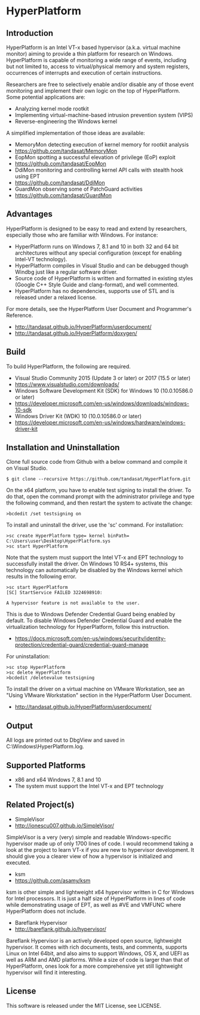 HyperPlatform
==============

Introduction
-------------
HyperPlatform is an Intel VT-x based hypervisor (a.k.a. virtual machine monitor)
aiming to provide a thin platform for research on Windows. HyperPlatform is
capable of monitoring a wide range of events, including but not limited to,
access to virtual/physical memory and system registers, occurrences of interrupts
and execution of certain instructions.

Researchers are free to selectively enable and/or disable any of those event
monitoring and implement their own logic on the top of HyperPlatform. Some
potential applications are:
- Analyzing kernel mode rootkit
- Implementing virtual-machine-based intrusion prevention system (VIPS)
- Reverse-engineering the Windows kernel

A simplified implementation of those ideas are available:
- MemoryMon detecting execution of kernel memory for rootkit analysis
 - https://github.com/tandasat/MemoryMon
- EopMon spotting a successful elevation of privilege (EoP) exploit
 - https://github.com/tandasat/EopMon
- DdiMon monitoring and controlling kernel API calls with stealth hook using EPT
 - https://github.com/tandasat/DdiMon
- GuardMon observing some of PatchGuard activities
 - https://github.com/tandasat/GuardMon


Advantages
-----------
HyperPlatform is designed to be easy to read and extend by researchers,
especially those who are familiar with Windows. For instance:
- HyperPlatform runs on Windows 7, 8.1 and 10 in both 32 and 64 bit architectures
  without any special configuration (except for enabling Intel-VT technology).
- HyperPlatform compiles in Visual Studio and can be debugged though Windbg
  just like a regular software driver.
- Source code of HyperPlatform is written and formatted in existing styles
  (Google C++ Style Guide and clang-format), and well commented.
- HyperPlatform has no dependencies, supports use of STL and is released under
  a relaxed license.

For more details, see the HyperPlatform User Document and Programmer's Reference.
- http://tandasat.github.io/HyperPlatform/userdocument/
- http://tandasat.github.io/HyperPlatform/doxygen/


Build
------
To build HyperPlatform, the following are required.
- Visual Studio Community 2015 (Update 3 or later) or 2017 (15.5 or later)
 - https://www.visualstudio.com/downloads/
- Windows Software Development Kit (SDK) for Windows 10 (10.0.10586.0 or later)
 - https://developer.microsoft.com/en-us/windows/downloads/windows-10-sdk
- Windows Driver Kit (WDK) 10 (10.0.10586.0 or later)
 - https://developer.microsoft.com/en-us/windows/hardware/windows-driver-kit


Installation and Uninstallation
--------------------------------
Clone full source code from Github with a below command and compile it on Visual
Studio.

    $ git clone --recursive https://github.com/tandasat/HyperPlatform.git

On the x64 platform, you have to enable test signing to install the driver.
To do that, open the command prompt with the administrator privilege and type
the following command, and then restart the system to activate the change:

    >bcdedit /set testsigning on

To install and uninstall the driver, use the 'sc' command. For installation:

    >sc create HyperPlatform type= kernel binPath= C:\Users\user\Desktop\HyperPlatform.sys
    >sc start HyperPlatform

Note that the system must support the Intel VT-x and EPT technology to
successfully install the driver. On Windows 10 RS4+ systems, this technology
can automatically be disabled by the Windows kernel which results in the
following error.

    >sc start HyperPlatform
    [SC] StartService FAILED 3224698910:

    A hypervisor feature is not available to the user.

This is due to Windows Defender Credential Guard being enabled by default.
To disable Windows Defender Credential Guard and enable the virtualization
technology for HyperPlatform, follow this instruction.
- https://docs.microsoft.com/en-us/windows/security/identity-protection/credential-guard/credential-guard-manage

For uninstallation:

    >sc stop HyperPlatform
    >sc delete HyperPlatform
    >bcdedit /deletevalue testsigning

To install the driver on a virtual machine on VMware Workstation, see an "Using
VMware Workstation" section in the HyperPlatform User Document.
- http://tandasat.github.io/HyperPlatform/userdocument/


Output
-------
All logs are printed out to DbgView and saved in C:\Windows\HyperPlatform.log.


Supported Platforms
--------------------
- x86 and x64 Windows 7, 8.1 and 10
- The system must support the Intel VT-x and EPT technology


Related Project(s)
--------------------
- SimpleVisor
 - http://ionescu007.github.io/SimpleVisor/

SimpleVisor is a very (very) simple and readable Windows-specific hypervisor made
up of only 1700 lines of code. I would recommend taking a look at the project to
learn VT-x if you are new to hypervisor development. It should give you a clearer
view of how a hypervisor is initialized and executed.

- ksm
 - https://github.com/asamy/ksm

ksm is other simple and lightweight x64 hypervisor written in C for Windows for
Intel processors. It is just a half size of HyperPlatform in lines of code while
demonstrating usage of EPT, as well as #VE and VMFUNC where HyperPlatform does
not include.

- Bareflank Hypervisor
 - http://bareflank.github.io/hypervisor/

Bareflank Hypervisor is an actively developed open source, lightweight hypervisor.
It comes with rich documents, tests, and comments, supports Linux on Intel 64bit,
and also aims to support Windows, OS X, and UEFI as well as ARM and AMD platforms.
While a size of code is larger than that of HyperPlatform, ones look for a more
comprehensive yet still lightweight hypervisor will find it interesting.


License
--------
This software is released under the MIT License, see LICENSE.
